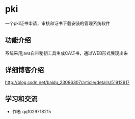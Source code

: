 # pki
一个pki证书申请，审核和证书下载安装的管理系统软件
## 功能介绍
系统采用java自带秘钥工具生成CA证书，通过WEB形式展现出来
## 详细博客介绍
http://blog.csdn.net/baidu_23086307/article/details/51912917
## 学习和交流
- 作者 qq1029718215
